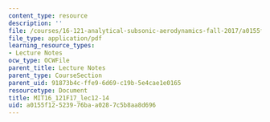 ```yaml
---
content_type: resource
description: ''
file: /courses/16-121-analytical-subsonic-aerodynamics-fall-2017/a0155f12523976baa0287c5b8aa8d696_MIT16_121F17_lec12-14.pdf
file_type: application/pdf
learning_resource_types:
- Lecture Notes
ocw_type: OCWFile
parent_title: Lecture Notes
parent_type: CourseSection
parent_uid: 91873b4c-ffe9-6d69-c19b-5e4cae1e0165
resourcetype: Document
title: MIT16_121F17_lec12-14
uid: a0155f12-5239-76ba-a028-7c5b8aa8d696
---
```

